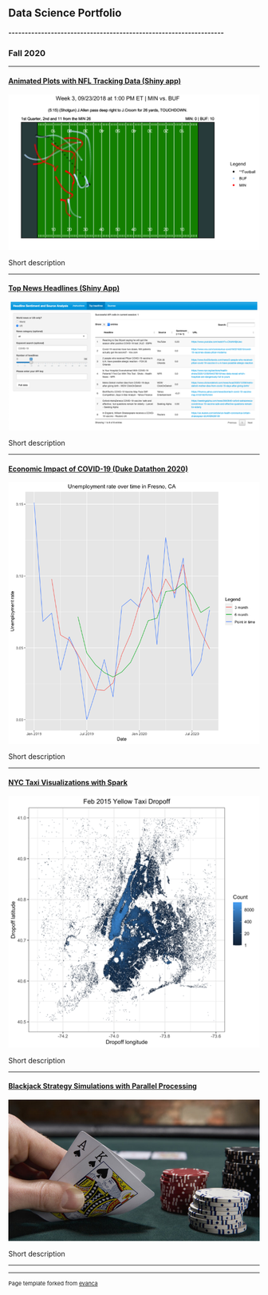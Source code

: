 ## Data Science Portfolio

**------------------------------------------------------------------**

### Fall 2020 

---

#### [Animated Plots with NFL Tracking Data (Shiny app)](https://github.com/robkravec/NFL-Animations)

<img src="images/NFL.png?raw=true"/>

Short description

---
#### [Top News Headlines (Shiny App)](https://github.com/robkravec/News-App)

<img src="images/News.png?raw=true"/>

Short description

---
#### [Economic Impact of COVID-19 (Duke Datathon 2020)](https://github.com/robkravec/2020-Duke-Datathon)

<img src="images/Datathon_Fresno.png?raw=true"/>

Short description

---
#### [NYC Taxi Visualizations with Spark](https://github.com/robkravec/NYC-Taxi-Data)

<img src="images/Yellow_Dropoff.png?raw=true"/>

Short description

---
#### [Blackjack Strategy Simulations with Parallel Processing](https://github.com/robkravec/Blackjack-simulations)

<img src="images/Blackjack.jpg?raw=true"/>

Short description

---



---
<p style="font-size:11px">Page template forked from <a href="https://github.com/evanca/quick-portfolio">evanca</a></p>

